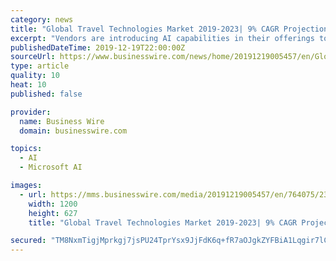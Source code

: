 ```yaml
---
category: news
title: "Global Travel Technologies Market 2019-2023| 9% CAGR Projection Over the Next Five Years| Technavio"
excerpt: "Vendors are introducing AI capabilities in their offerings to personalize products and services. For instance, in 2018, Sabre launched a pilot AI-powered chatbot called Ella using the Microsoft Bot Framework and Microsoft Azure Cognitive Services. The company intends to help travel agencies automate the resolution of the support and service ..."
publishedDateTime: 2019-12-19T22:00:00Z
sourceUrl: https://www.businesswire.com/news/home/20191219005457/en/Global-Travel-Technologies-Market-2019-2023-9-CAGR
type: article
quality: 10
heat: 10
published: false

provider:
  name: Business Wire
  domain: businesswire.com

topics:
  - AI
  - Microsoft AI

images:
  - url: https://mms.businesswire.com/media/20191219005457/en/764075/23/Global_Travel_Technologies_Market_2019-2023.jpg
    width: 1200
    height: 627
    title: "Global Travel Technologies Market 2019-2023| 9% CAGR Projection Over the Next Five Years| Technavio"

secured: "TM8NxmTigjMprkgj7jsPU24TprYsx9JjFdK6q+fR7aOJgkZYFBiA1Lqgir7lCN7+2xonOdyE5aMPYIW2TKZmCF8BfpYROyPBst93f9FnmOWifKgxiTVISJAHN7eZ91HPw0sUGCORevTiSAj9/YtczNiE3bvws8u54zgIj0ONy5llXC9FrSTOhQUG0gcakMDyfei488/DKZeut/ipTOxu9mH9NXCQhiZ+iO/soBTAZ/hROZud1xM8LCA2noT9LpxN9ZghNjED59EfripgPGU9vuL/qVn89r7mfSfmFFqlAtY=;xkzpVBbIznThc0CgqlmvCQ=="
---
```


